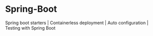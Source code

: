 # Spring-Boot
Spring boot starters | Containerless deployment | Auto configuration | Testing with Spring Boot
